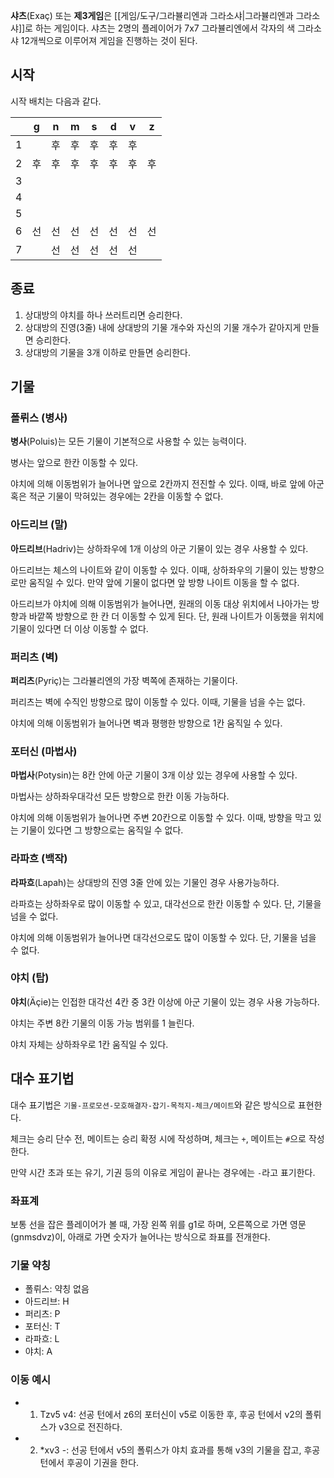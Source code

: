 **샤츠**(Exaç) 또는 **제3게임**은 [[게임/도구/그라뷸리엔과 그라소샤|그라뷸리엔과 그라소샤]]로 하는 게임이다. 샤츠는 2명의 플레이어가 7x7 그라뷸리엔에서 각자의 색 그라소샤 12개씩으로 이루어져 게임을 진행하는 것이 된다.

## 시작
시작 배치는 다음과 같다.

|     |  g  |  n  |  m  |  s  |  d  |  v  |  z  |
| :-: | :-: | :-: | :-: | :-: | :-: | :-: | :-: |
|  1  |     |  후  |  후  |  후  |  후  |  후  |     |
|  2  |  후  |  후  |  후  |  후  |  후  |  후  |  후  |
|  3  |     |     |     |     |     |     |     |
|  4  |     |     |     |     |     |     |     |
|  5  |     |     |     |     |     |     |     |
|  6  |  선  |  선  |  선  |  선  |  선  |  선  |  선  |
|  7  |     |  선  |  선  |  선  |  선  |  선  |     |

## 종료
1. 상대방의 야치를 하나 쓰러트리면 승리한다.
2. 상대방의 진영(3줄) 내에 상대방의 기물 개수와 자신의 기물 개수가 같아지게 만들면 승리한다.
3. 상대방의 기물을 3개 이하로 만들면 승리한다.

## 기물

### 폴뤼스 (병사)
**병사**(Poluis)는 모든 기물이 기본적으로 사용할 수 있는 능력이다.

병사는 앞으로 한칸 이동할 수 있다.

야치에 의해 이동범위가 늘어나면 앞으로 2칸까지 전진할 수 있다. 이때, 바로 앞에 아군 혹은 적군 기물이 막혀있는 경우에는 2칸을 이동할 수 없다.

### 아드리브 (말)
**아드리브**(Hadriv)는 상하좌우에 1개 이상의 아군 기물이 있는 경우 사용할 수 있다.

아드리브는 체스의 나이트와 같이 이동할 수 있다. 이때, 상하좌우의 기물이 있는 방향으로만 움직일 수 있다. 만약 앞에 기물이 없다면 앞 방향 나이트 이동을 할 수 없다.

아드리브가 야치에 의해 이동범위가 늘어나면, 원래의 이동 대상 위치에서 나아가는 방향과 바깥쪽 방향으로 한 칸 더 이동할 수 있게 된다. 단, 원래 나이트가 이동했을 위치에 기물이 있다면 더 이상 이동할 수 없다.

### 퍼리츠 (벽)
**퍼리츠**(Pyriç)는 그라뷸리엔의 가장 벽쪽에 존재하는 기물이다.

퍼리츠는 벽에 수직인 방향으로 많이 이동할 수 있다. 이때, 기물을 넘을 수는 없다.

야치에 의해 이동범위가 늘어나면 벽과 평행한 방향으로 1칸 움직일 수 있다.

### 포터신 (마법사)
**마법사**(Potysin)는 8칸 안에 아군 기물이 3개 이상 있는 경우에 사용할 수 있다.

마법사는 상하좌우대각선 모든 방향으로 한칸 이동 가능하다.

야치에 의해 이동범위가 늘어나면 주변 20칸으로 이동할 수 있다. 이때, 방향을 막고 있는 기물이 있다면 그 방향으로는 움직일 수 없다.

### 라파흐 (백작)
**라파흐**(Lapah)는 상대방의 진영 3줄 안에 있는 기물인 경우 사용가능하다.

라파흐는 상하좌우로 많이 이동할 수 있고, 대각선으로 한칸 이동할 수 있다. 단, 기물을 넘을 수 없다.

야치에 의해 이동범위가 늘어나면 대각선으로도 많이 이동할 수 있다. 단, 기물을 넘을 수 없다.

### 야치 (탑)
**야치**(Äçie)는 인접한 대각선 4칸 중 3칸 이상에 아군 기물이 있는 경우 사용 가능하다.

야치는 주변 8칸 기물의 이동 가능 범위를 1 늘린다.

야치 자체는 상하좌우로 1칸 움직일 수 있다.

## 대수 표기법

대수 표기법은 `기물-프로모션-모호해결자-잡기-목적지-체크/메이트`와 같은 방식으로 표현한다.

체크는 승리 단수 전, 메이트는 승리 확정 시에 작성하며, 체크는 `+`, 메이트는 `#`으로 작성한다.

만약 시간 초과 또는 유기, 기권 등의 이유로 게임이 끝나는 경우에는 `-`라고 표기한다.

### 좌표계
보통 선을 잡은 플레이어가 볼 때, 가장 왼쪽 위를 g1로 하며, 오른쪽으로 가면 영문(gnmsdvz)이, 아래로 가면 숫자가 늘어나는 방식으로 좌표를 전개한다.

### 기물 약칭
- 폴뤼스: 약칭 없음
- 아드리브: H
- 퍼리츠: P
- 포터신: T
- 라파흐: L
- 야치: A

### 이동 예시
- 1. Tzv5 v4: 선공 턴에서 z6의 포터신이 v5로 이동한 후, 후공 턴에서 v2의 폴뤼스가 v3으로 전진하다.
- 2. \*xv3 -: 선공 턴에서 v5의 폴뤼스가 야치 효과를 통해 v3의 기물을 잡고, 후공 턴에서 후공이 기권을 한다.